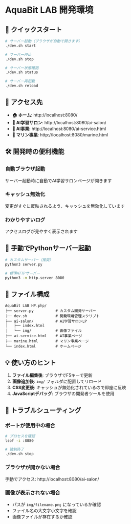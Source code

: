 # AquaBit LAB 開発環境

## 🚀 クイックスタート

```bash
# サーバー起動（ブラウザが自動で開きます）
./dev.sh start

# サーバー停止
./dev.sh stop

# サーバー状態確認
./dev.sh status

# サーバー再起動
./dev.sh reload
```

## 📍 アクセス先

- **🏠 ホーム**: http://localhost:8080/
- **🤖 AI学習サロン**: http://localhost:8080/ai-salon/
- **🔧 AI事業**: http://localhost:8080/ai-service.html
- **🌊 マリン事業**: http://localhost:8080/marine.html

## 🛠️ 開発時の便利機能

### 自動ブラウザ起動
サーバー起動時に自動でAI学習サロンページが開きます

### キャッシュ無効化
変更がすぐに反映されるよう、キャッシュを無効化しています

### わかりやすいログ
アクセスログが見やすく表示されます

## 🔧 手動でPythonサーバー起動

```bash
# カスタムサーバー（推奨）
python3 server.py

# 標準HTTPサーバー
python3 -m http.server 8080
```

## 📝 ファイル構成

```
AquaBit LAB HP.php/
├── server.py          # カスタム開発サーバー
├── dev.sh             # 開発環境管理スクリプト
├── ai-salon/          # AI学習サロンLP
│   ├── index.html
│   └── img/           # 画像ファイル
├── ai-service.html    # AI事業ページ
├── marine.html        # マリン事業ページ
└── index.html         # ホームページ
```

## 💡 使い方のヒント

1. **ファイル編集後**: ブラウザでF5キーで更新
2. **画像追加後**: `img/` フォルダに配置してリロード
3. **CSS変更後**: キャッシュが無効化されているので即座に反映
4. **JavaScriptデバッグ**: ブラウザの開発者ツールを使用

## 🐛 トラブルシューティング

### ポートが使用中の場合
```bash
# プロセスを確認
lsof -i :8080

# 強制終了
./dev.sh stop
```

### ブラウザが開かない場合
手動でアクセス: http://localhost:8080/ai-salon/

### 画像が表示されない場合
- パスが `img/filename.png` になっているか確認
- ファイル名の大文字小文字を確認
- 画像ファイルが存在するか確認